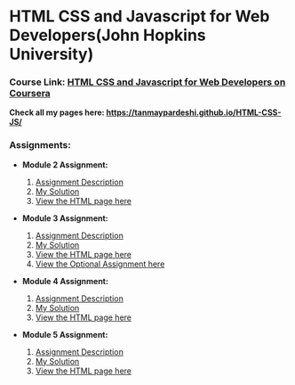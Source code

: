 # HTML CSS and Javascript for Web Developers(John Hopkins University)

### Course Link: [HTML CSS and Javascript for Web Developers on Coursera](https://www.coursera.org/learn/html-css-javascript-for-web-developers?)

**Check all my pages here: https://tanmaypardeshi.github.io/HTML-CSS-JS/**

### Assignments:

* **Module 2 Assignment:**
  1. [Assignment Description](https://github.com/jhu-ep-coursera/fullstack-course4/blob/master/assignments/assignment2/Assignment-2.md)
  2. [My Solution](https://github.com/tanmaypardeshi/HTML-CSS-JS/tree/gh-pages/module2-solution)
  3. [View the HTML page here](https://tanmaypardeshi.github.io/HTML-CSS-JS/module2-solution/)


* **Module 3 Assignment:**
  1. [Assignment Description](https://github.com/jhu-ep-coursera/fullstack-course4/blob/master/assignments/assignment3/Assignment-3.md)
  2. [My Solution](https://github.com/tanmaypardeshi/HTML-CSS-JS/tree/gh-pages/module3-solution)
  3. [View the HTML page here](https://tanmaypardeshi.github.io/HTML-CSS-JS/module3-solution/)
  4. [View the Optional Assignment here](https://tanmaypardeshi.github.io/HTML-CSS-JS/module3-solution/index_optional.html)

* **Module 4 Assignment:**
  1. [Assignment Description](https://github.com/jhu-ep-coursera/fullstack-course4/blob/master/assignments/assignment4/Assignment-4.md)
  2. [My Solution](https://github.com/tanmaypardeshi/HTML-CSS-JS/tree/gh-pages/module4-solution)
  3. [View the HTML page here](https://tanmaypardeshi.github.io/HTML-CSS-JS/module4-solution/)
  
* **Module 5 Assignment:**
  1. [Assignment Description](https://github.com/jhu-ep-coursera/fullstack-course4/blob/master/assignments/assignment5/Assignment-5.md)
  2. [My Solution](https://github.com/tanmaypardeshi/HTML-CSS-JS/tree/gh-pages/module5-solution)
  3. [View the HTML page here](https://tanmaypardeshi.github.io/HTML-CSS-JS/module5-solution/)

